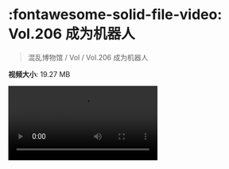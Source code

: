 # :fontawesome-solid-file-video: Vol.206 成为机器人

> 混乱博物馆 / Vol / Vol.206 成为机器人

**视频大小**: 19.27 MB

<div class="video"><video src="https://file.hsyhx.top/archive/混乱博物馆/Vol/Vol.206 成为机器人.mp4" controls preload>🤔 您的浏览器不支持 video 标签</video></div>